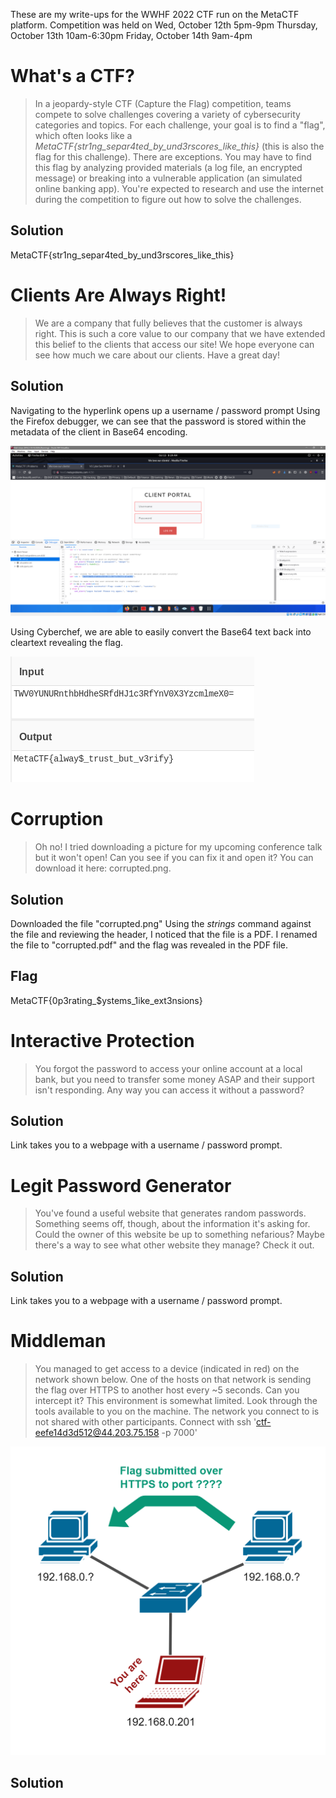These are my write-ups for the WWHF 2022 CTF run on the MetaCTF platform.
Competition was held on
Wed, October 12th 5pm-9pm
Thursday, October 13th 10am-6:30pm
Friday, October 14th 9am-4pm

# What's a CTF?
>In a jeopardy-style CTF (Capture the Flag) competition, teams compete to solve challenges covering a variety of cybersecurity categories and topics. For each challenge, your goal is to find a "flag", which often looks like a *MetaCTF{str1ng_separ4ted_by_und3rscores_like_this}* (this is also the flag for this challenge). There are exceptions.
>You may have to find this flag by analyzing provided materials (a log file, an encrypted message) or breaking into a vulnerable application (an simulated online banking app). You're expected to research and use the internet during the competition to figure out how to solve the challenges.

## Solution
MetaCTF{str1ng_separ4ted_by_und3rscores_like_this}

# Clients Are Always Right!
> We are a company that fully believes that the customer is always right. This is such a core value to our company that we have extended this belief to the clients that access our site! We hope everyone can see how much we care about our clients.
> Have a great day! 

## Solution
Navigating to the hyperlink opens up a username / password prompt
Using the Firefox debugger, we can see that the password is stored within the metadata of the client in Base64 encoding.

![](https://github.com/VCCyberSec/WWHF-2022-Writeup-main/blob/main/images/Pasted%20image%2020221013082934.png)

Using Cyberchef, we are able to easily convert the Base64 text back into cleartext revealing the flag.

![](https://github.com/VCCyberSec/WWHF-2022-Writeup-main/blob/main/images/Pasted%20image%2020221013083517.png)

# Corruption
> Oh no! I tried downloading a picture for my upcoming conference talk but it won't open! Can you see if you can fix it and open it? You can download it here: corrupted.png.

## Solution
Downloaded the file "corrupted.png"
Using the *strings* command against the file and reviewing the header, I noticed that the file is a PDF.  I renamed the file to "corrupted.pdf" and the flag was revealed in the PDF file.

## Flag
MetaCTF{0p3rating_$ystems_1ike_ext3nsions}

# Interactive Protection
> You forgot the password to access your online account at a local bank, but you need to transfer some money ASAP and their support isn't responding. Any way you can access it without a password?

## Solution
Link takes you to a webpage with a username / password prompt. 

# Legit Password Generator
> You've found a useful website that generates random passwords. Something seems off, though, about the information it's asking for. Could the owner of this website be up to something nefarious? Maybe there's a way to see what other website they manage? Check it out.

## Solution
Link takes you to a webpage with a username / password prompt. 

# Middleman
> You managed to get access to a device (indicated in red) on the network shown below. One of the hosts on that network is sending the flag over HTTPS to another host every ~5 seconds. Can you intercept it?
> This environment is somewhat limited. Look through the tools available to you on the machine. The network you connect to is not shared with other participants.
> Connect with ssh 'ctf-eefe14d3d512@44.203.75.158 -p 7000'

![](images\middleman.png)

## Solution
